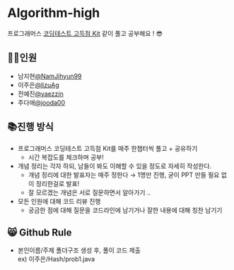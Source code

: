 # Algorithm-high
프로그래머스 [코딩테스트 고득점 Kit](https://school.programmers.co.kr/learn/challenges?tab=algorithm_practice_kit) 같이 풀고 공부해요 ! 😎

## 👯‍♀️인원
- 남지현[@NamJihyun99](https://github.com/NamJihyun99)
- 이주은[@lizuAg](https://github.com/lizuAg)
- 전예진[@yaezzin](https://github.com/yaezzin)
- 주다애[@jooda00](https://github.com/jooda00)


## 📚진행 방식
- 프로그래머스 코딩테스트 고득점 Kit를 매주 한챕터씩 풀고 + 공유하기
    - 시간 복잡도를 체크하며 공부!
- 개념 정리는 각자 하되, 남들이 봐도 이해할 수 있을 정도로 자세히 작성한다.
    - 개념 정리에 대한 발표자는 매주 정한다 → 1명만 진행, 굳이 PPT 만들 필요 없이 정리한걸로 발표!
    - 잘 모르겠는 개념은 서로 질문하면서 알아가기 ..
- 모든 인원에 대해 코드 리뷰 진행
    - 궁금한 점에 대해 질문을 코드라인에 남기거나 잘한 내용에 대해 칭찬 남기기

## 😸 Github Rule
- 본인이름/주제 폴더구조 생성 후, 풀이 코드 제출<br/>
    ex) 이주은/Hash/prob1.java
